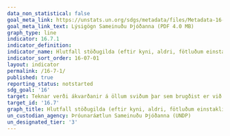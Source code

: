 ```yaml
---
data_non_statistical: false
goal_meta_link: https://unstats.un.org/sdgs/metadata/files/Metadata-16-07-01A.pdf
goal_meta_link_text: Lýsigögn Sameinuðu Þjóðanna (PDF 4.0 MB)
graph_type: line
indicator: 16.7.1
indicator_definition:
indicator_name: Hlutfall stöðugilda (eftir kyni, aldri, fötluðum einstaklingum og þjóðfélagshópum) hjá opinberum stofnunum (innlendir og staðbundnir löggjafar, opinber þjónusta og dómskerfi) borið saman við skiptingu í samfélaginu.
indicator_sort_order: 16-07-01
layout: indicator
permalink: /16-7-1/
published: true
reporting_status: notstarted
sdg_goal: '16'
target: Teknar verði ákvarðanir á öllum sviðum þar sem brugðist er við aðstæðum og víðtæk þátttaka tryggð. 
target_id: '16.7'
graph_title: Hlutfall stöðugilda (eftir kyni, aldri, fötluðum einstaklingum og þjóðfélagshópum) hjá opinberum stofnunum (innlendir og staðbundnir löggjafar, opinber þjónusta og dómskerfi) borið saman við skiptingu í samfélaginu.
un_custodian_agency: Þróunaráætlun Sameinuðu Þjóðanna (UNDP)
un_designated_tier: '3'
---
```

